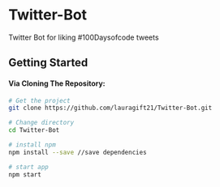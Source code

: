 # Twitter-Bot

Twitter Bot for liking #100Daysofcode tweets

Getting Started
---------------

#### Via Cloning The Repository:

```bash
# Get the project
git clone https://github.com/lauragift21/Twitter-Bot.git

# Change directory
cd Twitter-Bot

# install npm
npm install --save //save dependencies

# start app
npm start
```


